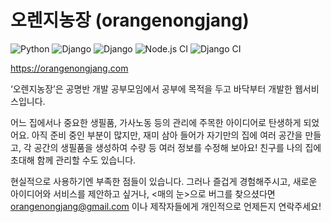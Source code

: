 # 오렌지농장 (orangenongjang)
![Python](https://img.shields.io/badge/python-3.8.3-blue.svg)
![Django](https://img.shields.io/badge/django-3.1.13-blue.svg)
![Django](https://img.shields.io/badge/django--rest--framework-3.11.2-blue.svg)
![Node.js CI](https://github.com/gongmyeong-study/orangenongjang/workflows/Node.js%20CI/badge.svg)
![Django CI](https://github.com/gongmyeong-study/orangenongjang/workflows/Django%20CI/badge.svg)

https://orangenongjang.com

‘오렌지농장’은 공명반 개발 공부모임에서 공부에 목적을 두고 바닥부터 개발한 웹서비스입니다.

어느 집에서나 중요한 생필품, 가사노동 등의 관리에 주목한 아이디어로 탄생하게 되었어요. 아직 준비 중인 부분이 많지만, 재미 삼아 들어가 자기만의 집에 여러 공간을 만들고, 각 공간의 생필품을 생성하여 수량 등 여러 정보를 수정해 보아요! 친구를 나의 집에 초대해 함께 관리할 수도 있습니다.

현실적으로 사용하기엔 부족한 점들이 있습니다. 그러나 즐겁게 경험해주시고, 새로운 아이디어와 서비스를 제안하고 싶거나, <매의 눈>으로 버그를 찾으셨다면 orangenongjang@gmail.com 이나 제작자들에게 개인적으로 언제든지 연락주세요!
